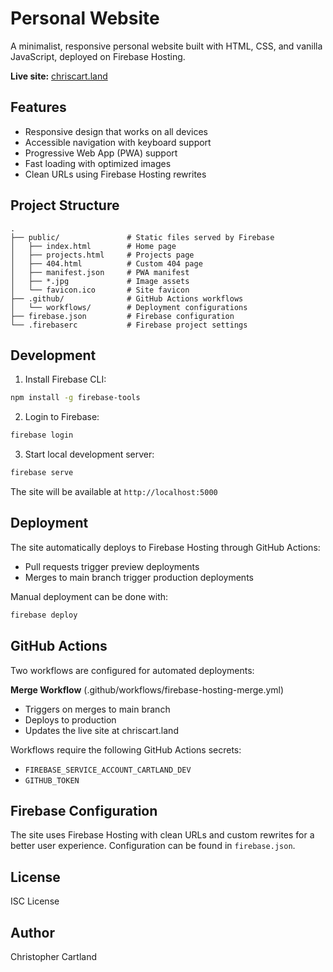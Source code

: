 # Personal Website

A minimalist, responsive personal website built with HTML, CSS, and vanilla JavaScript, deployed on Firebase Hosting.

**Live site:** [chriscart.land](https://chriscart.land)

## Features

- Responsive design that works on all devices
- Accessible navigation with keyboard support
- Progressive Web App (PWA) support
- Fast loading with optimized images
- Clean URLs using Firebase Hosting rewrites

## Project Structure

    .
    ├── public/               # Static files served by Firebase
    │   ├── index.html        # Home page
    │   ├── projects.html     # Projects page
    │   ├── 404.html          # Custom 404 page
    │   ├── manifest.json     # PWA manifest
    │   ├── *.jpg             # Image assets
    │   └── favicon.ico       # Site favicon
    ├── .github/              # GitHub Actions workflows
    │   └── workflows/        # Deployment configurations
    ├── firebase.json         # Firebase configuration
    └── .firebaserc           # Firebase project settings

## Development

1. Install Firebase CLI:
```bash
npm install -g firebase-tools
```

2. Login to Firebase:
```bash
firebase login
```

3. Start local development server:
```bash
firebase serve
```

The site will be available at `http://localhost:5000`

## Deployment

The site automatically deploys to Firebase Hosting through GitHub Actions:

- Pull requests trigger preview deployments
- Merges to main branch trigger production deployments

Manual deployment can be done with:
```bash
firebase deploy
```

## GitHub Actions

Two workflows are configured for automated deployments:

**Merge Workflow** (.github/workflows/firebase-hosting-merge.yml)
   - Triggers on merges to main branch
   - Deploys to production
   - Updates the live site at chriscart.land

Workflows require the following GitHub Actions secrets:
- `FIREBASE_SERVICE_ACCOUNT_CARTLAND_DEV`
- `GITHUB_TOKEN`

## Firebase Configuration

The site uses Firebase Hosting with clean URLs and custom rewrites for a better user experience. Configuration can be found in `firebase.json`.

## License

ISC License

## Author

Christopher Cartland